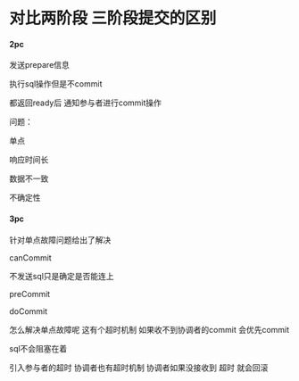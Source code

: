 # 对比两阶段 三阶段提交的区别

#### 2pc

发送prepare信息 

执行sql操作但是不commit

都返回ready后 通知参与者进行commit操作

问题：

单点

响应时间长

数据不一致

不确定性



#### 3pc

针对单点故障问题给出了解决

canCommit

不发送sql只是确定是否能连上

preCommit



doCommit

怎么解决单点故障呢 这有个超时机制  如果收不到协调者的commit  会优先commit

sql不会阻塞在着 

引入参与者的超时  协调者也有超时机制     协调者如果没接收到  超时 就会回滚







